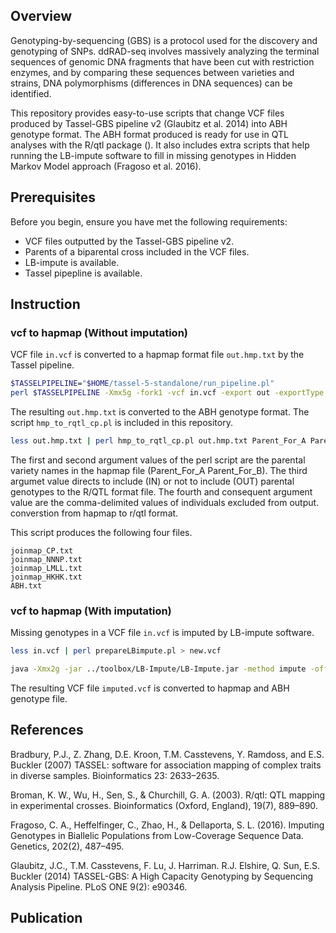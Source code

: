 ## Overview

Genotyping-by-sequencing (GBS) is a protocol used for the discovery and genotyping of SNPs. 
ddRAD-seq involves massively analyzing the terminal sequences of genomic DNA fragments that have been cut with restriction enzymes, and by comparing these sequences between varieties and strains, DNA polymorphisms (differences in DNA sequences) can be identified.

This repository provides easy-to-use scripts that change VCF files produced by Tassel-GBS pipeline v2 (Glaubitz et al. 2014) into ABH genotype format. The ABH format produced is ready for use in QTL analyses with the R/qtl package (). It also includes extra scripts that help running the LB-impute software to fill in missing genotypes in Hidden Markov Model approach (Fragoso et al. 2016).

## Prerequisites

Before you begin, ensure you have met the following requirements:

- VCF files outputted by the Tassel-GBS pipeline v2.
- Parents of a biparental cross included in the VCF files.
- LB-impute is available.
- Tassel pipepline is available.

## Instruction

### vcf to hapmap (Without imputation)
VCF file `in.vcf` is converted to a hapmap format file `out.hmp.txt` by the Tassel pipeline.

```bash
$TASSELPIPELINE="$HOME/tassel-5-standalone/run_pipeline.pl"
perl $TASSELPIPELINE -Xmx5g -fork1 -vcf in.vcf -export out -exportType Hapmap -runfork1
```

The resulting `out.hmp.txt` is converted to the ABH genotype format. The script `hmp_to_rqtl_cp.pl` is included in this repository.

```bash
less out.hmp.txt | perl hmp_to_rqtl_cp.pl out.hmp.txt Parent_For_A Parent_For_B OUT
```

The first and second argument values of the perl script are the parental variety 
names in the hapmap file (Parent_For_A Parent_For_B). 
The third argumet value directs to include (IN) or not to include (OUT) parental genotypes to the R/QTL format file.
The fourth and consequent argument value are the comma-delimited values of individuals excluded from output.
converstion from hapmap to r/qtl format.

This script produces the following four files. 
```
joinmap_CP.txt
joinmap_NNNP.txt
joinmap_LMLL.txt
joinmap_HKHK.txt
ABH.txt
```

### vcf to hapmap (With imputation)
Missing genotypes in a VCF file `in.vcf` is imputed by LB-impute software.

```bash
less in.vcf | perl prepareLBimpute.pl > new.vcf

java -Xmx2g -jar ../toolbox/LB-Impute/LB-Impute.jar -method impute -offspringimpute -f new.vcf -recombdist 10000000 -window 5 -o imputed.vcf -parents Parent_A, Parent_B
```

The resulting VCF file `imputed.vcf` is converted to hapmap and ABH genotype file.


## References
Bradbury, P.J., Z. Zhang, D.E. Kroon, T.M. Casstevens, Y. Ramdoss, and E.S. Buckler (2007) TASSEL: software for association mapping of complex traits in diverse samples. Bioinformatics 23: 2633–2635.

Broman, K. W., Wu, H., Sen, S., & Churchill, G. A. (2003). R/qtl: QTL mapping in experimental crosses. Bioinformatics (Oxford, England), 19(7), 889–890.

Fragoso, C. A., Heffelfinger, C., Zhao, H., & Dellaporta, S. L. (2016). Imputing Genotypes in Biallelic Populations from Low-Coverage Sequence Data. Genetics, 202(2), 487–495. 

Glaubitz, J.C., T.M. Casstevens, F. Lu, J. Harriman. R.J. Elshire, Q. Sun, E.S. Buckler (2014) TASSEL-GBS: A High Capacity Genotyping by Sequencing Analysis Pipeline. PLoS ONE 9(2): e90346. 


## Publication


